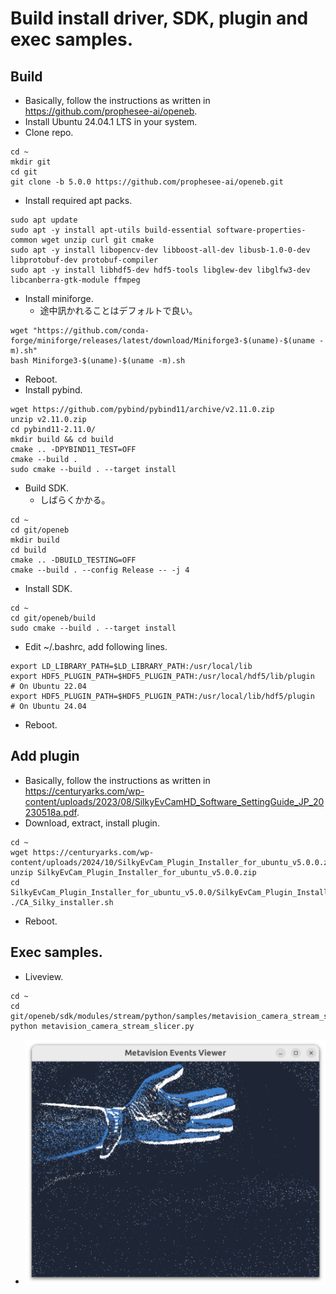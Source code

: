 # Build install driver, SDK, plugin and exec samples.

## Build
- Basically, follow the instructions as written in https://github.com/prophesee-ai/openeb.
- Install Ubuntu 24.04.1 LTS in your system.
- Clone repo.
```
cd ~
mkdir git
cd git
git clone -b 5.0.0 https://github.com/prophesee-ai/openeb.git
```
- Install required apt packs.
```
sudo apt update
sudo apt -y install apt-utils build-essential software-properties-common wget unzip curl git cmake
sudo apt -y install libopencv-dev libboost-all-dev libusb-1.0-0-dev libprotobuf-dev protobuf-compiler
sudo apt -y install libhdf5-dev hdf5-tools libglew-dev libglfw3-dev libcanberra-gtk-module ffmpeg
```
- Install miniforge.
  - 途中訊かれることはデフォルトで良い。
```
wget "https://github.com/conda-forge/miniforge/releases/latest/download/Miniforge3-$(uname)-$(uname -m).sh"
bash Miniforge3-$(uname)-$(uname -m).sh
```
- Reboot.
- Install pybind.
```
wget https://github.com/pybind/pybind11/archive/v2.11.0.zip
unzip v2.11.0.zip
cd pybind11-2.11.0/
mkdir build && cd build
cmake .. -DPYBIND11_TEST=OFF
cmake --build .
sudo cmake --build . --target install
```
- Build SDK.
  - しばらくかかる。
```
cd ~
cd git/openeb
mkdir build
cd build
cmake .. -DBUILD_TESTING=OFF
cmake --build . --config Release -- -j 4
```
- Install SDK.
```
cd ~
cd git/openeb/build
sudo cmake --build . --target install
```
- Edit ~/.bashrc, add following lines.
```
export LD_LIBRARY_PATH=$LD_LIBRARY_PATH:/usr/local/lib
export HDF5_PLUGIN_PATH=$HDF5_PLUGIN_PATH:/usr/local/hdf5/lib/plugin  # On Ubuntu 22.04
export HDF5_PLUGIN_PATH=$HDF5_PLUGIN_PATH:/usr/local/lib/hdf5/plugin  # On Ubuntu 24.04
```
- Reboot.

## Add plugin
- Basically, follow the instructions as written in https://centuryarks.com/wp-content/uploads/2023/08/SilkyEvCamHD_Software_SettingGuide_JP_20230518a.pdf.
- Download, extract, install plugin.
```
cd ~
wget https://centuryarks.com/wp-content/uploads/2024/10/SilkyEvCam_Plugin_Installer_for_ubuntu_v5.0.0.zip
unzip SilkyEvCam_Plugin_Installer_for_ubuntu_v5.0.0.zip
cd SilkyEvCam_Plugin_Installer_for_ubuntu_v5.0.0/SilkyEvCam_Plugin_Installer_for_ubuntu_v5.0.0
./CA_Silky_installer.sh
```
- Reboot.

## Exec samples.
- Liveview.
```
cd ~
cd git/openeb/sdk/modules/stream/python/samples/metavision_camera_stream_slicer
python metavision_camera_stream_slicer.py
```
  - ![_](liveview_sample.png)